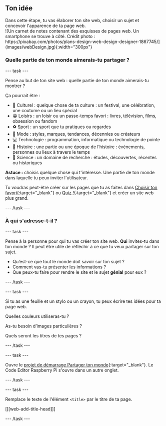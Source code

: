 ## Ton idée

<div style="display: flex; flex-wrap: wrap">
<div style="flex-basis: 200px; flex-grow: 1; margin-right: 15px;">
Dans cette étape, tu vas élaborer ton site web, choisir un sujet et concevoir l'apparence de ta page web.
</div>
<div>
![Un carnet de notes contenant des esquisses de pages web. Un smartphone se trouve à côté. Crédit photo : https://pixabay.com/photos/plans-design-web-design-designer-1867745/](images/webDesign.jpg){:width="300px"}
</div>
</div>

### Quelle partie de ton monde aimerais-tu partager ?

--- task ---

Pense au but de ton site web : quelle partie de ton monde aimerais-tu montrer ?

Ça pourrait être :

- 🎊 Culturel : quelque chose de ta culture : un festival, une célébration, une coutume ou un lieu spécial
- 😁 Loisirs : un loisir ou un passe-temps favori : livres, télévision, films, obsession ou fandom
- ⚽️ Sport : un sport que tu pratiques ou regardes
- 👗 Mode : styles, marques, tendances, décennies ou créateurs
- 💻 Technologie : programmation, informatique ou technologie de pointe
- 📙 Histoire : une partie ou une époque de l’histoire : événements, personnes ou lieux à travers le temps
- 🔬 Science : un domaine de recherche : études, découvertes, récentes ou historiques

**Astuce :** choisis quelque chose qui t'intéresse. Une partie de ton monde dans laquelle tu peux inviter l'utilisateur.

Tu voudras peut-être créer sur les pages que tu as faites dans [Choisir ton favori](https://projects.raspberrypi.org/fr-FR/projects/pick-your-favourite){:target="_blank"} ou [Quiz !](https://projects.raspberrypi.org/fr-FR/projects/quiz-time){:target="_blank"} et créer un site web plus grand.

--- /task ---

### À qui s'adresse-t-il ?

--- task ---

Pense à la personne pour qui tu vas créer ton site web. **Qui** invites-tu dans ton monde ? Il peut être utile de réfléchir à ce que tu veux partager sur ton sujet.

- Qu’est-ce que tout le monde doit savoir sur ton sujet ?
- Comment vas-tu présenter les informations ?
- Que peux-tu faire pour rendre le site et le sujet **génial** pour eux ?

--- /task ---

--- task ---

Si tu as une feuille et un stylo ou un crayon, tu peux écrire tes idées pour ta page web.

Quelles couleurs utiliseras-tu ?

As-tu besoin d’images particulières ?

Quels seront les titres de tes pages ?

--- /task ---

--- task ---

Ouvre le [projet de démarrage Partager ton monde](https://editor.raspberrypi.org/fr-FR/projects/share-your-world-starter){:target="_blank"}. Le Code Editor Raspberry Pi s'ouvre dans un autre onglet.

--- /task ---

--- task ---

Remplace le texte de l'élément `<title>` par le titre de ta page.

[[[web-add-title-head]]]

--- /task ---
